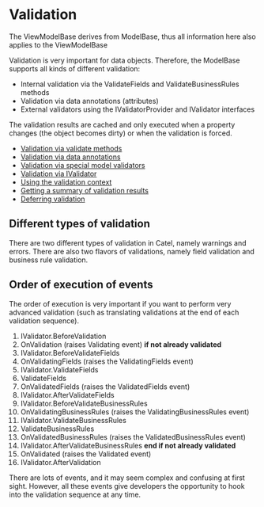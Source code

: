 # Validation

The ViewModelBase derives from ModelBase, thus all information here also applies to the ViewModelBase

Validation is very important for data objects. Therefore, the ModelBase supports all kinds of different validation:

-   Internal validation via the ValidateFields and ValidateBusinessRules methods
-   Validation via data annotations (attributes)
-   External validators using the IValidatorProvider and IValidator interfaces

The validation results are cached and only executed when a property changes (the object becomes dirty) or when the validation is forced.

-   [Validation via validate methods](./validation-via-validate-method.md)
-   [Validation via data annotations](./validation-via-data-annotations.md)
-   [Validation via special model validators](./validation-via-special-model-validators.md)
-   [Validation via IValidator](./validation-via-ivalidator.md)
-   [Using the validation context](./using-validation-context.md)
-   [Getting a summary of validation results](./getting-summary-of-validation-results.md)
-   [Deferring validation](./deferring-validation.md)

## Different types of validation

There are two different types of validation in Catel, namely warnings and errors. There are also two flavors of validations, namely field validation and business rule validation.

## Order of execution of events

The order of execution is very important if you want to perform very advanced validation (such as translating validations at the end of each validation sequence).

1.  IValidator.BeforeValidation
2.  OnValidation (raises Validating event)
    **if not already validated**
3.  IValidator.BeforeValidateFields
4.  OnValidatingFields (raises the ValidatingFields event)
5.  IValidator.ValidateFields
6.  ValidateFields
7.  OnValidatedFields (raises the ValidatedFields event)
8.  IValidator.AfterValidateFields
9.  IValidator.BeforeValidateBusinessRules
10. OnValidatingBusinessRules (raises the ValidatingBusinessRules event)
11. IValidator.ValidateBusinessRules
12. ValidateBusinessRules
13. OnValidatedBusinessRules (raises the ValidatedBusinessRules event)
14. IValidator.AfterValidateBusinessRules
    **end if not already validated**
15. OnValidated (raises the Validated event)
16. IValidator.AfterValidation

There are lots of events, and it may seem complex and confusing at first sight. However, all these events give developers the opportunity to hook into the validation sequence at any time.

